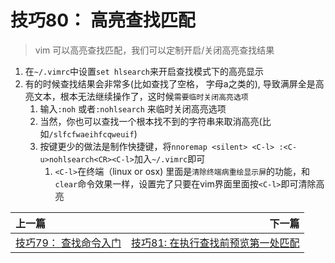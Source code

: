 # 技巧80： 高亮查找匹配
> vim 可以高亮查找匹配，我们可以定制开启/关闭高亮查找结果

1. 在`~/.vimrc`中设置`set hlsearch`来开启查找模式下的高亮显示
2. 有的时候查找结果会非常多(比如查找了空格， 字母a之类的), 导致满屏全是高亮文本，根本无法继续操作了，这时候`需要临时关闭高亮选项`
    1. 输入`:noh` 或者`:nohlsearch` 来临时关闭高亮选项
    2. 当然，你也可以查找一个根本找不到的字符串来取消高亮(比如`/slfcfwaeihfcqweuif`)
    3. 按键更少的做法是制作快捷键，将`nnoremap <silent> <C-l> :<C-u>nohlsearch<CR><C-l>`加入`~/.vimrc`即可
        1. `<C-l>`在终端（linux or osx) 里面是`清除终端病重绘显示屏`的功能，和`clear`命令效果一样，设置完了只要在vim界面里面按`<C-l>`即可清除高亮
        
        
|上一篇|下一篇|
|:---|---:|
|[技巧79： 查找命令入门](tip79.md)|[技巧81: 在执行查找前预览第一处匹配](tip81.md)|
